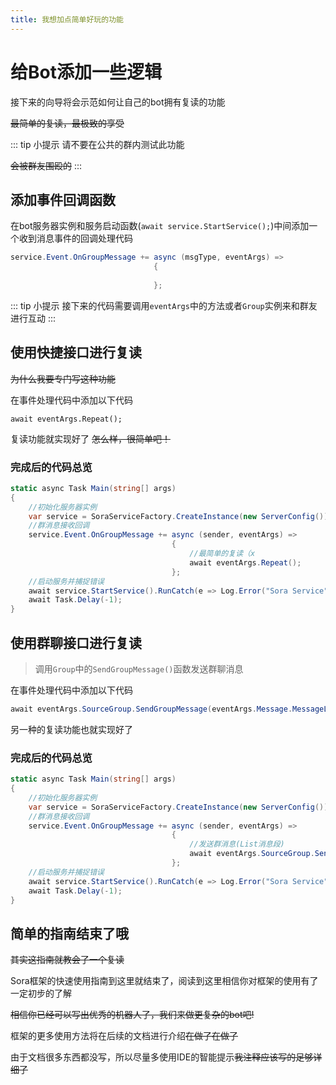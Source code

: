 ```yaml
---
title: 我想加点简单好玩的功能
---
```


# 给Bot添加一些逻辑

接下来的向导将会示范如何让自己的bot拥有复读的功能 

~~最简单的复读，最极致的享受~~

::: tip 小提示
请不要在公共的群内测试此功能

~~会被群友围殴的~~
:::

## 添加事件回调函数

在bot服务器实例和服务启动函数(`await service.StartService();`)中间添加一个收到消息事件的回调处理代码

```csharp
service.Event.OnGroupMessage += async (msgType, eventArgs) =>
                                {
                                    
                                };
```

::: tip 小提示
接下来的代码需要调用`eventArgs`中的方法或者`Group`实例来和群友进行互动
::: 

## 使用快捷接口进行复读

~~为什么我要专门写这种功能~~

在事件处理代码中添加以下代码

```
await eventArgs.Repeat();
```

复读功能就实现好了 ~~怎么样，很简单吧！~~

### 完成后的代码总览

```csharp
static async Task Main(string[] args)
{
    //初始化服务器实例
    var service = SoraServiceFactory.CreateInstance(new ServerConfig());
    //群消息接收回调
    service.Event.OnGroupMessage += async (sender, eventArgs) =>
                                    {
                                        //最简单的复读（x
                                        await eventArgs.Repeat();
                                    };
    //启动服务并捕捉错误
	await service.StartService().RunCatch(e => Log.Error("Sora Service", Log.ErrorLogBuilder(e)));
	await Task.Delay(-1);
}
```

## 使用群聊接口进行复读

> 调用`Group`中的`SendGroupMessage()`函数发送群聊消息

在事件处理代码中添加以下代码

```csharp
await eventArgs.SourceGroup.SendGroupMessage(eventArgs.Message.MessageList);
```

另一种的复读功能也就实现好了

### 完成后的代码总览

```csharp
static async Task Main(string[] args)
{
    //初始化服务器实例
    var service = SoraServiceFactory.CreateInstance(new ServerConfig());
    //群消息接收回调
    service.Event.OnGroupMessage += async (sender, eventArgs) =>
                                    {
                                        //发送群消息(List消息段)
                                        await eventArgs.SourceGroup.SendGroupMessage(eventArgs.Message.MessageList);
                                    };
    //启动服务并捕捉错误
	await service.StartService().RunCatch(e => Log.Error("Sora Service", Log.ErrorLogBuilder(e)));
	await Task.Delay(-1);
}
```

## 简单的指南结束了哦

~~其实这指南就教会了一个复读~~

Sora框架的快速使用指南到这里就结束了，阅读到这里相信你对框架的使用有了一定初步的了解

~~相信你已经可以写出优秀的机器人了，我们来做更复杂的bot吧!~~

框架的更多使用方法将在后续的文档进行介绍~~在做了在做了~~

由于文档很多东西都没写，所以尽量多使用IDE的智能提示~~我注释应该写的足够详细了~~